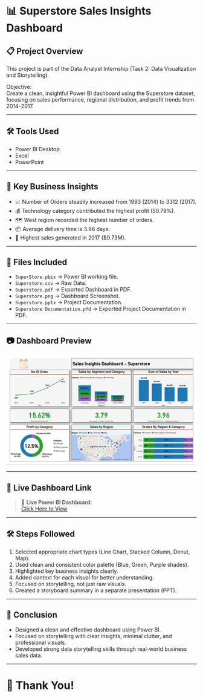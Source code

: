 # 📊 Superstore Sales Insights Dashboard

## 📋 Project Overview
This project is part of the Data Analyst Internship (Task 2: Data Visualization and Storytelling).

Objective:  
Create a clean, insightful Power BI dashboard using the Superstore dataset, focusing on sales performance, regional distribution, and profit trends from 2014–2017.

---

## 🛠 Tools Used
- Power BI Desktop
- Excel
- PowerPoint

---

## 🎯 Key Business Insights
- 📈 Number of Orders steadily increased from 1993 (2014) to 3312 (2017).
- 💰 Technology category contributed the highest profit (50.79%).
- 🗺️ West region recorded the highest number of orders.
- 📦 Average delivery time is 3.96 days.
- 🎯 Highest sales generated in 2017 ($0.73M).

---

## 📂 Files Included
- `SuperStore.pbix` → Power BI working file.
- `Superstore.csv` → Raw Data.
- `Superstore.pdf` → Exported Dashboard in PDF.
- `Superstore.png` → Dashboard Screenshot.
- `Superstore.pptx` → Project Documentation.
- `Superstore Documentation.pfd` → Exported Project Documentation in PDF.

---

## 📷 Dashboard Preview

![Dashboard Screenshot](Superstore.png)

---

## 🔗 Live Dashboard Link
> 🚀 **Live Power BI Dashboard:**  
> [Click Here to View](https://app.powerbi.com/view?r=eyJrIjoiMGIxZDZhMTktZjExYi00OGRjLWJjYjktMWQ3MWE4NDY4NTQyIiwidCI6IjUwMTcxNjkxLTExNDItNDFjMi1hNzZjLWM2MDljZDExMmYzZiJ9)  

---

## 🛠 Steps Followed
1. Selected appropriate chart types (Line Chart, Stacked Column, Donut, Map).
2. Used clean and consistent color palette (Blue, Green, Purple shades).
3. Highlighted key business insights clearly.
4. Added context for each visual for better understanding.
5. Focused on storytelling, not just raw visuals.
6. Created a storyboard summary in a separate presentation (PPT).

---

## 🚀 Conclusion
- Designed a clean and effective dashboard using Power BI.
- Focused on storytelling with clear insights, minimal clutter, and professional visuals.
- Developed strong data storytelling skills through real-world business sales data.

---

# 🌟 Thank You!

